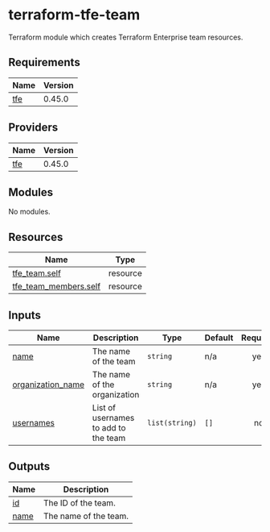 # terraform-tfe-team
Terraform module which creates Terraform Enterprise team resources.

<!-- BEGIN_TF_DOCS -->
## Requirements

| Name | Version |
|------|---------|
| <a name="requirement_tfe"></a> [tfe](#requirement\_tfe) | 0.45.0 |

## Providers

| Name | Version |
|------|---------|
| <a name="provider_tfe"></a> [tfe](#provider\_tfe) | 0.45.0 |

## Modules

No modules.

## Resources

| Name | Type |
|------|------|
| [tfe_team.self](https://registry.terraform.io/providers/hashicorp/tfe/0.45.0/docs/resources/team) | resource |
| [tfe_team_members.self](https://registry.terraform.io/providers/hashicorp/tfe/0.45.0/docs/resources/team_members) | resource |

## Inputs

| Name | Description | Type | Default | Required |
|------|-------------|------|---------|:--------:|
| <a name="input_name"></a> [name](#input\_name) | The name of the team | `string` | n/a | yes |
| <a name="input_organization_name"></a> [organization\_name](#input\_organization\_name) | The name of the organization | `string` | n/a | yes |
| <a name="input_usernames"></a> [usernames](#input\_usernames) | List of usernames to add to the team | `list(string)` | `[]` | no |

## Outputs

| Name | Description |
|------|-------------|
| <a name="output_id"></a> [id](#output\_id) | The ID of the team. |
| <a name="output_name"></a> [name](#output\_name) | The name of the team. |
<!-- END_TF_DOCS -->